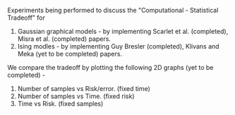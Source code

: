 Experiments being performed to discuss the "Computational - Statistical Tradeoff" for

1. Gaussian graphical models - by implementing Scarlet et al. (completed), Misra et al. (completed) papers.
2. Ising modles - by implementing Guy Bresler (completed), Klivans and Meka (yet to be completed) papers.

We compare the tradeoff by plotting the following 2D graphs (yet to be completed) -

1. Number of samples vs Risk/error. (fixed time)
2. Number of samples vs Time. (fixed risk)
3. Time vs Risk. (fixed samples)
